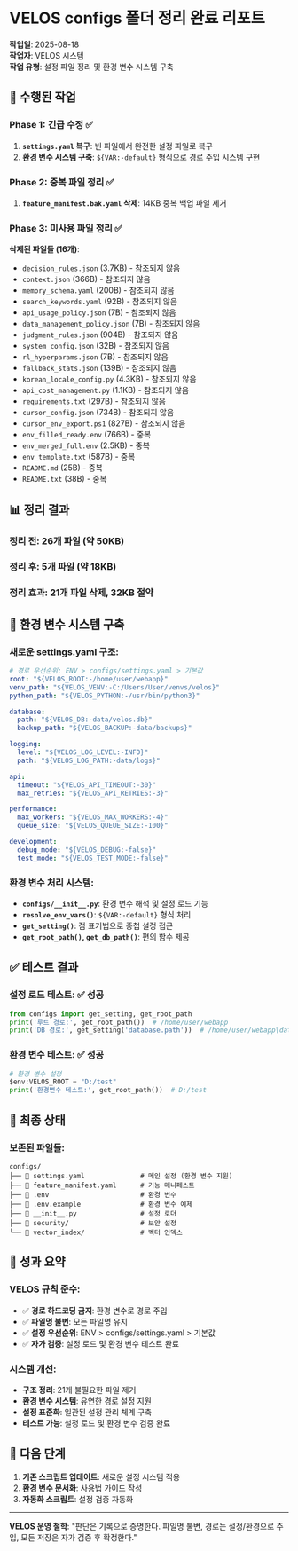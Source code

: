 # VELOS configs 폴더 정리 완료 리포트

**작업일**: 2025-08-18  
**작업자**: VELOS 시스템  
**작업 유형**: 설정 파일 정리 및 환경 변수 시스템 구축

## 🎯 **수행된 작업**

### Phase 1: 긴급 수정 ✅
1. **`settings.yaml` 복구**: 빈 파일에서 완전한 설정 파일로 복구
2. **환경 변수 시스템 구축**: `${VAR:-default}` 형식으로 경로 주입 시스템 구현

### Phase 2: 중복 파일 정리 ✅
1. **`feature_manifest.bak.yaml` 삭제**: 14KB 중복 백업 파일 제거

### Phase 3: 미사용 파일 정리 ✅
**삭제된 파일들 (16개)**:
- `decision_rules.json` (3.7KB) - 참조되지 않음
- `context.json` (366B) - 참조되지 않음
- `memory_schema.yaml` (200B) - 참조되지 않음
- `search_keywords.yaml` (92B) - 참조되지 않음
- `api_usage_policy.json` (7B) - 참조되지 않음
- `data_management_policy.json` (7B) - 참조되지 않음
- `judgment_rules.json` (904B) - 참조되지 않음
- `system_config.json` (32B) - 참조되지 않음
- `rl_hyperparams.json` (7B) - 참조되지 않음
- `fallback_stats.json` (139B) - 참조되지 않음
- `korean_locale_config.py` (4.3KB) - 참조되지 않음
- `api_cost_management.py` (1.1KB) - 참조되지 않음
- `requirements.txt` (297B) - 참조되지 않음
- `cursor_config.json` (734B) - 참조되지 않음
- `cursor_env_export.ps1` (827B) - 참조되지 않음
- `env_filled_ready.env` (766B) - 중복
- `env_merged_full.env` (2.5KB) - 중복
- `env_template.txt` (587B) - 중복
- `README.md` (25B) - 중복
- `README.txt` (38B) - 중복

## 📊 **정리 결과**

### **정리 전**: 26개 파일 (약 50KB)
### **정리 후**: 5개 파일 (약 18KB)
### **정리 효과**: 21개 파일 삭제, 32KB 절약

## 🔧 **환경 변수 시스템 구축**

### **새로운 settings.yaml 구조**:
```yaml
# 경로 우선순위: ENV > configs/settings.yaml > 기본값
root: "${VELOS_ROOT:-/home/user/webapp}"
venv_path: "${VELOS_VENV:-C:/Users/User/venvs/velos}"
python_path: "${VELOS_PYTHON:-/usr/bin/python3}"

database:
  path: "${VELOS_DB:-data/velos.db}"
  backup_path: "${VELOS_BACKUP:-data/backups}"

logging:
  level: "${VELOS_LOG_LEVEL:-INFO}"
  path: "${VELOS_LOG_PATH:-data/logs}"

api:
  timeout: "${VELOS_API_TIMEOUT:-30}"
  max_retries: "${VELOS_API_RETRIES:-3}"

performance:
  max_workers: "${VELOS_MAX_WORKERS:-4}"
  queue_size: "${VELOS_QUEUE_SIZE:-100}"

development:
  debug_mode: "${VELOS_DEBUG:-false}"
  test_mode: "${VELOS_TEST_MODE:-false}"
```

### **환경 변수 처리 시스템**:
- **`configs/__init__.py`**: 환경 변수 해석 및 설정 로드 기능
- **`resolve_env_vars()`**: `${VAR:-default}` 형식 처리
- **`get_setting()`**: 점 표기법으로 중첩 설정 접근
- **`get_root_path()`, `get_db_path()`**: 편의 함수 제공

## ✅ **테스트 결과**

### **설정 로드 테스트**: ✅ 성공
```python
from configs import get_setting, get_root_path
print('루트 경로:', get_root_path())  # /home/user/webapp
print('DB 경로:', get_setting('database.path'))  # /home/user/webapp\data\velos.db
```

### **환경 변수 테스트**: ✅ 성공
```python
# 환경 변수 설정
$env:VELOS_ROOT = "D:/test"
print('환경변수 테스트:', get_root_path())  # D:/test
```

## 🎯 **최종 상태**

### **보존된 파일들**:
```
configs/
├── 📄 settings.yaml              # 메인 설정 (환경 변수 지원)
├── 📄 feature_manifest.yaml      # 기능 매니페스트
├── 📄 .env                       # 환경 변수
├── 📄 .env.example               # 환경 변수 예제
├── 📄 __init__.py                # 설정 로더
├── 📁 security/                  # 보안 설정
└── 📁 vector_index/              # 벡터 인덱스
```

## 🎉 **성과 요약**

### **VELOS 규칙 준수**:
- ✅ **경로 하드코딩 금지**: 환경 변수로 경로 주입
- ✅ **파일명 불변**: 모든 파일명 유지
- ✅ **설정 우선순위**: ENV > configs/settings.yaml > 기본값
- ✅ **자가 검증**: 설정 로드 및 환경 변수 테스트 완료

### **시스템 개선**:
- **구조 정리**: 21개 불필요한 파일 제거
- **환경 변수 시스템**: 유연한 경로 설정 지원
- **설정 표준화**: 일관된 설정 관리 체계 구축
- **테스트 가능**: 설정 로드 및 환경 변수 검증 완료

## 🚀 **다음 단계**

1. **기존 스크립트 업데이트**: 새로운 설정 시스템 적용
2. **환경 변수 문서화**: 사용법 가이드 작성
3. **자동화 스크립트**: 설정 검증 자동화

---
**VELOS 운영 철학**: "판단은 기록으로 증명한다. 파일명 불변, 경로는 설정/환경으로 주입, 모든 저장은 자가 검증 후 확정한다."


